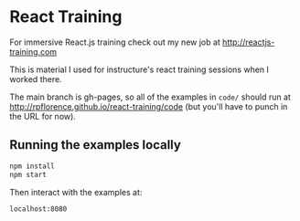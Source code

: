 React Training
==============

For immersive React.js training check out my new job at http://reactjs-training.com

This is material I used for instructure's react training sessions when I worked there.

The main branch is gh-pages, so all of the examples in `code/` should
run at http://rpflorence.github.io/react-training/code (but you'll have
to punch in the URL for now).


## Running the examples locally

```bash
npm install
npm start
```

Then interact with the examples at:

```
localhost:8080
```

